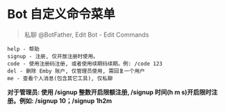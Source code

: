 
# Bot 自定义命令菜单
>
> 私聊 @BotFather, Edit Bot - Edit Commands  

```text  
help - 帮助
signup - 注册, 仅开放注册时使用。
code - 使用注册码注册, 或者使用续期码续期。例: /code 123
del - 删除 Emby 账户, 仅管理员使用, 需回复一个用户
me - 查看个人消息(包含其它工具), 仅私聊
```
  
**对于管理员: 使用 /signup 整数开启限额注册, /signup 时间(h m s)开启限时注册。例如: /signup 10；/signup 1h2m**  